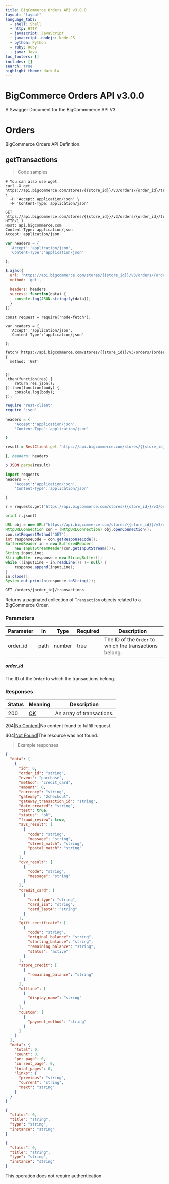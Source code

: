 ```yaml
---
title: BigCommerce Orders API v3.0.0
layout: "layout"
language_tabs:
  - shell: Shell
  - http: HTTP
  - javascript: JavaScript
  - javascript--nodejs: Node.JS
  - python: Python
  - ruby: Ruby
  - java: Java
toc_footers: []
includes: []
search: true
highlight_theme: darkula
---
```


# BigCommerce Orders API v3.0.0

A Swagger Document for the BigCommmerce API V3.



# Orders

BigCommerce Orders API Definition.

## getTransactions

> Code samples

````shell
# You can also use wget
curl -X get https://api.bigcommerce.com/stores/{{store_id}}/v3/orders/{order_id}/transactions \ 
  -H 'Accept: application/json' \ 
  -H 'Content-Type: application/json'

````

````http
GET https://api.bigcommerce.com/stores/{{store_id}}/v3/orders/{order_id}/transactions HTTP/1.1
Host: api.bigcommerce.com
Content-Type: application/json
Accept: application/json

````

````javascript
var headers = {
  'Accept':'application/json',
  'Content-Type':'application/json'

};

$.ajax({
  url: 'https://api.bigcommerce.com/stores/{{store_id}}/v3/orders/{order_id}/transactions',
  method: 'get',
  
  headers: headers,
  success: function(data) {
    console.log(JSON.stringify(data));
  }
})
````

````javascript--nodejs
const request = require('node-fetch');

var headers = {
  'Accept':'application/json',
  'Content-Type':'application/json'

};

fetch('https://api.bigcommerce.com/stores/{{store_id}}/v3/orders/{order_id}/transactions',
{ 
  method: 'GET'
  
  
})
.then(function(res) {
    return res.json();
}).then(function(body) {
    console.log(body);
});
````

````ruby
require 'rest-client'
require 'json'

headers = {
    'Accept':'application/json',
    'Content-Type':'application/json'

}

result = RestClient.get 'https://api.bigcommerce.com/stores/{{store_id}}/v3/orders/{order_id}/transactions', params: {
  
}, headers: headers

p JSON.parse(result)
````

````python
import requests
headers = {
    'Accept':'application/json',
    'Content-Type':'application/json'

}

r = requests.get('https://api.bigcommerce.com/stores/{{store_id}}/v3/orders/{order_id}/transactions', headers=headers)

print r.json()

````

````java
URL obj = new URL("https://api.bigcommerce.com/stores/{{store_id}}/v3/orders/{order_id}/transactions");
HttpURLConnection con = (HttpURLConnection) obj.openConnection();
con.setRequestMethod("GET");
int responseCode = con.getResponseCode();
BufferedReader in = new BufferedReader(
    new InputStreamReader(con.getInputStream()));
String inputLine;
StringBuffer response = new StringBuffer();
while ((inputLine = in.readLine()) != null) {
    response.append(inputLine);
}
in.close();
System.out.println(response.toString());
````

`GET /orders/{order_id}/transactions`

Returns a paginated collection of `Transaction` objects related to a BigCommerce Order.

### Parameters

Parameter|In|Type|Required|Description
---|---|---|---|---|
order_id|path|number|true|The ID of the `Order` to which the transactions belong.


##### order_id
The ID of the `Order` to which the transactions belong.

### Responses

Status|Meaning|Description
---|---|---|
200|[OK](https://tools.ietf.org/html/rfc7231#section-6.3.1)|An array of transactions.

204|[No Content](https://tools.ietf.org/html/rfc7231#section-6.3.5)|No content found to fulfill request.

404|[Not Found](https://tools.ietf.org/html/rfc7231#section-6.5.4)|The resource was not found.

> Example responses

````json
{
  "data": [
    {
      "id": 0,
      "order_id": "string",
      "event": "purchase",
      "method": "credit_card",
      "amount": 0,
      "currency": "string",
      "gateway": "2checkout",
      "gateway_transaction_id": "string",
      "date_created": "string",
      "test": true,
      "status": "ok",
      "fraud_review": true,
      "avs_result": [
        {
          "code": "string",
          "message": "string",
          "street_match": "string",
          "postal_match": "string"
        }
      ],
      "cvv_result": [
        {
          "code": "string",
          "message": "string"
        }
      ],
      "credit_card": [
        {
          "card_type": "string",
          "card_iin": "string",
          "card_last4": "string"
        }
      ],
      "gift_certificate": [
        {
          "code": "string",
          "original_balance": "string",
          "starting_balance": "string",
          "remaining_balance": "string",
          "status": "active"
        }
      ],
      "store_credit": [
        {
          "remaining_balance": "string"
        }
      ],
      "offline": [
        {
          "display_name": "string"
        }
      ],
      "custom": [
        {
          "payment_method": "string"
        }
      ]
    }
  ],
  "meta": {
    "total": 0,
    "count": 0,
    "per_page": 0,
    "current_page": 0,
    "total_pages": 0,
    "links": {
      "previous": "string",
      "current": "string",
      "next": "string"
    }
  }
}
````
````json
{
  "status": 0,
  "title": "string",
  "type": "string",
  "instance": "string"
}
````
````json
{
  "status": 0,
  "title": "string",
  "type": "string",
  "instance": "string"
}
````
<aside class="success">
This operation does not require authentication
</aside>



